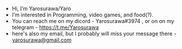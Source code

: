 - Hi, I’m Yarosurawa/Yaro
- I’m interested in Programming, video games, and food(?).
- You can reach me on my dicord - Yarosurawa#3974 , or on on my telegram - https://t.me/Yarosurawa
- here's also my email, but I probably will miss your message there - yarosurawa@gmail.com

<!---
Yarosurawa/Yarosurawa is a ✨ special ✨ repository because its `README.md` (this file) appears on your GitHub profile.
You can click the Preview link to take a look at your changes.
--->
